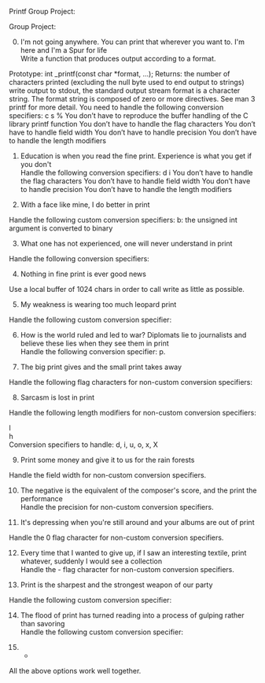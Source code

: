 Printf Group Project:

Group Project:                                                                      
                                                                                    
0. I'm not going anywhere. You can print that wherever you want to. I'm here and I'm a Spur for life                                                                    
Write a function that produces output according to a format.                        

Prototype: int _printf(const char *format, ...);
Returns: the number of characters printed (excluding the null byte used to end output to strings)
write output to stdout, the standard output stream
format is a character string. The format string is composed of zero or more directives. See man 3 printf for more detail. You need to handle the following conversion specifiers:
c
s
%
You don’t have to reproduce the buffer handling of the C library printf function
You don’t have to handle the flag characters
You don’t have to handle field width
You don’t have to handle precision
You don’t have to handle the length modifiers
                                                  
1. Education is when you read the fine print. Experience is what you get if you don't                                                                                   
Handle the following conversion specifiers:
d
i
You don’t have to handle the flag characters
You don’t have to handle field width
You don’t have to handle precision
You don’t have to handle the length modifiers

2. With a face like mine, I do better in print 
                                     
Handle the following custom conversion specifiers:
b: the unsigned int argument is converted to binary                               
                                                                                    
3. What one has not experienced, one will never understand in print
                 
Handle the following conversion specifiers:                                         
                                                                                    
4. Nothing in fine print is ever good news     
                                     
Use a local buffer of 1024 chars in order to call write as little as possible.      
                                                                                    
5. My weakness is wearing too much leopard print 
                                   
Handle the following custom conversion specifier:                                   
                                                                                    
6. How is the world ruled and led to war? Diplomats lie to journalists and believe these lies when they see them in print                                               
Handle the following conversion specifier: p.                                       
                                                                                    
7. The big print gives and the small print takes away 
                              
Handle the following flag characters for non-custom conversion specifiers:          
                                                                                    
8. Sarcasm is lost in print      
                                                   
Handle the following length modifiers for non-custom conversion specifiers:         
                                                                                    
l                                                                                   
h     
Conversion specifiers to handle: d, i, u, o, x, X                                   
                                                                                    
9. Print some money and give it to us for the rain forests 
                         
Handle the field width for non-custom conversion specifiers.                        
                                                                                    
10. The negative is the equivalent of the composer's score, and the print the performance                                                                               
Handle the precision for non-custom conversion specifiers.                          
                                                                                    
11. It's depressing when you're still around and your albums are out of print
   
Handle the 0 flag character for non-custom conversion specifiers.                   
                                                                                    
12. Every time that I wanted to give up, if I saw an interesting textile, print whatever, suddenly I would see a collection                                            
Handle the - flag character for non-custom conversion specifiers.                   
                                                                                    
13. Print is the sharpest and the strongest weapon of our party
               
Handle the following custom conversion specifier:                                   
                                                                                    
14. The flood of print has turned reading into a process of gulping rather than savoring                                                                                
Handle the following custom conversion specifier:                                   
                                                                                    
15. *                                                                               
All the above options work well together. 
